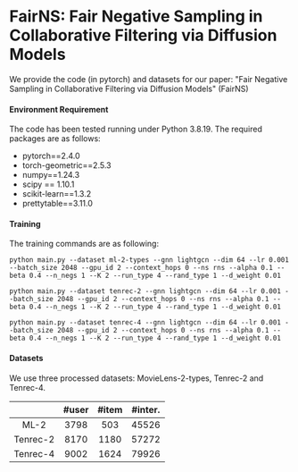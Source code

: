 # FairNS: Fair Negative Sampling in Collaborative Filtering via Diffusion Models
We provide the code (in pytorch) and datasets for our paper: "Fair Negative Sampling in Collaborative Filtering via Diffusion Models" (FairNS)


#### Environment Requirement

The code has been tested running under Python 3.8.19. The required packages are as follows:

- pytorch==2.4.0
- torch-geometric==2.5.3
- numpy==1.24.3
- scipy == 1.10.1
- scikit-learn==1.3.2
- prettytable==3.11.0



#### Training

The training commands are as following:

```
python main.py --dataset ml-2-types --gnn lightgcn --dim 64 --lr 0.001 --batch_size 2048 --gpu_id 2 --context_hops 0 --ns rns --alpha 0.1 --beta 0.4 --n_negs 1 --K 2 --run_type 4 --rand_type 1 --d_weight 0.01
```

```
python main.py --dataset tenrec-2 --gnn lightgcn --dim 64 --lr 0.001 --batch_size 2048 --gpu_id 2 --context_hops 0 --ns rns --alpha 0.1 --beta 0.4 --n_negs 1 --K 2 --run_type 4 --rand_type 1 --d_weight 0.01
```

```
python main.py --dataset tenrec-4 --gnn lightgcn --dim 64 --lr 0.001 --batch_size 2048 --gpu_id 2 --context_hops 0 --ns rns --alpha 0.1 --beta 0.4 --n_negs 1 --K 2 --run_type 4 --rand_type 1 --d_weight 0.01
```

#### Datasets

We use three processed datasets: MovieLens-2-types, Tenrec-2 and Tenrec-4.



|          | \#user | \#item | \#inter. |
|:--------:|:------:|:------:|:--------:|
|   ML-2   |  3798  |  503   |  45526   |
| Tenrec-2 |  8170  |  1180  |  57272   |
| Tenrec-4 |  9002  |  1624  |  79926   |


